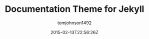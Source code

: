 ---
title: "Documentation Theme for Jekyll"
github: https://github.com/tomjohnson1492/documentation-theme-jekyll
demo: https://idratherbewriting.com/documentation-theme-jekyll/
author: tomjohnson1492
ssg:
  - Jekyll
cms:
  - No Cms
date: 2015-02-13T22:56:26Z
github_branch: gh-pages
description: "A Jekyll-based theme designed for documentation and help systems. See the link for detailed instructions on setting up and configuring everything."
---